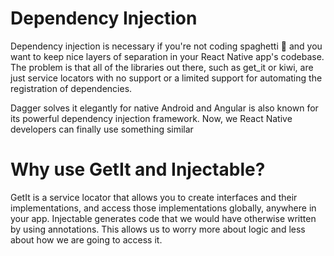 # Dependency Injection
Dependency injection is necessary if you're not coding spaghetti 🍝 and you want to keep nice layers of separation in your React Native app's codebase. The problem is that all of the libraries out there, such as get_it or kiwi, are just service locators with no support or a limited support for automating the registration of dependencies.

Dagger solves it elegantly for native Android and Angular is also known for its powerful dependency injection framework. Now, we React Native  developers can finally use something similar

# Why use GetIt and Injectable?


GetIt is a service locator that allows you to create interfaces and their implementations, and access those implementations globally, anywhere in your app. Injectable generates code that we would have otherwise written by using annotations. This allows us to worry more about logic and less about how we are going to access it.


